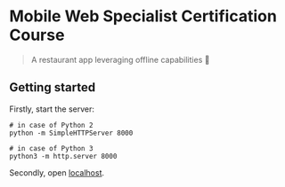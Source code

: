 # Mobile Web Specialist Certification Course

> A restaurant app leveraging offline capabilities 🍕

## Getting started

Firstly, start the server:

```shell
# in case of Python 2
python -m SimpleHTTPServer 8000

# in case of Python 3
python3 -m http.server 8000
```

Secondly, open [localhost](http://localhost:8000/).
